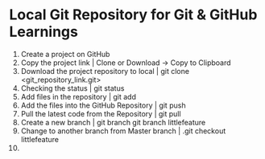 # Local Git Repository for Git & GitHub Learnings

1.  Create a project on GitHub
2.  Copy the project link |
    Clone or Download -> Copy to Clipboard
3.  Download the project repository to local |
    git clone <git_repository_link.git>
4.  Checking the status |
    git status
5.  Add files in the repository |
    git add <filename>
6.  Add the files into the GitHub Repository |
    git push
7.  Pull the latest code from the Repository |
    git pull
8.  Create a new branch |
    git branch
    git branch littlefeature
9.  Change to another branch from Master branch |
    .git checkout littlefeature
10. 
